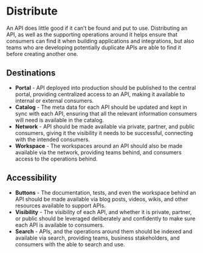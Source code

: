 # Distribute
An API does little good if it can’t be found and put to use. Distributing an API, as well as the supporting operations around it helps ensure that consumers can find it when building applications and integrations, but also teams who are developing potentially duplicate APIs are able to find it before creating another one. 

## Destinations

- **Portal** - API deployed into production should be published to the central portal, providing centralized access to an API, making it available to internal or external consumers.
- **Catalog** - The meta data for each API should be updated and kept in sync with each API, ensuring that all the relevant information consumers will need is available in the catalog.
- **Network** - API should be made available via private, partner, and public consumers, giving it the visibility it needs to be successful, connecting with the intended consumers.
- **Workspace** - The workspaces around an API should also be made available via the network, providing teams behind, and consumers access to the operations behind.

## Accessibility

- **Buttons** - The documentation, tests, and even the workspace behind an API should be made available via blog posts, videos, wikis, and other resources available to support APIs.
- **Visibility** - The visibility of each API, and whether it is private, partner, or public should be leveraged deliberately and confidently to make sure each API is available to consumers.
- **Search** - APIs, and the operations around them should be indexed and available via search, providing teams, business stakeholders, and consumers with the able to search and use.

